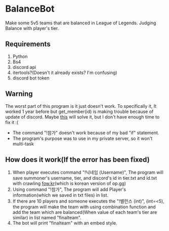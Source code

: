 # BalanceBot
Make some 5v5 teams that are balanced in League of Legends.
Judging Balance with player's tier.

## Requirements
1. Python
2. Bs4
3. discord api
4. itertools?(Doesn't it already exists? I'm confusing)
5. discord bot token

## Warning
The worst part of this program is it just doesn't work.
To specifically it, It worked 1 year before but get_member(id) is making trouble because of update of discord.
Maybe [this](https://discordpy.readthedocs.io/en/latest/intents.html#privileged-intents) will solve it, but I don't have enough time to fix it :(
+ The command "!참가" doesn't work because of my bad "if" statement.
+ The program's purpose was to use in my private server, so it won't multi-task<br />

## How does it work(If the error has been fixed)
1. When player executes command "!닉네임 (Username)", The program will save summoner's username, tier, and discord's id in tier.txt and id.txt with crawling [fow.kr](fow.kr)(which is korean version of op.gg)
2. Using command "!참가", The program will add Player's information(which we saved in txt files) in list.
3. If there are 10 players and someone executes the "!밸런스 (int)", (int=<5), the program will make the team with using combination function and add the team which are balanced(When value of each team's tier are similar) in list named "finalteam".
4. The bot will print "finalteam" with an embed style.
